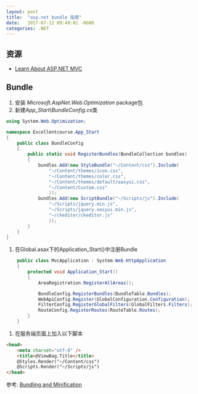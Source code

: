 ```yaml
---
layout: post
title:  "asp.net bundle 指南"
date:   2017-07-12 09:49:01 -0600
categories: .NET
---
```


## 资源

* [Learn About ASP.NET MVC](https://www.asp.net/mvc)

## Bundle

1. 安装 *Microsoft.AspNet.Web.Optimization* package包
1. 新建*App_Start\BundleConfig.cs*类


  ```c#
  using System.Web.Optimization;
  
  namespace Excellentcourse.App_Start
  {
      public class BundleConfig
      {
          public static void RegisterBundles(BundleCollection bundles)
          {
              bundles.Add(new StyleBundle("~/Content/css").Include(
                  "~/Content/themes/icon.css",
                  "~/Content/themes/color.css",
                  "~/Content/themes/default/easyui.css",
                  "~/Content/Custom.css"
                  ));
              bundles.Add(new ScriptBundle("~/Scripts/js").Include(
                  "~/Scripts/jquery.min.js",
                  "~/Scripts/jquery.easyui.min.js",
                  "~/ckeditor/ckeditor.js"
                  ));
          }
      }
  }
  ```
  
1. 在Global.asax下的Application_Start()中注册Bundle

  ```c#
      public class MvcApplication : System.Web.HttpApplication
      {
          protected void Application_Start()
          {
              AreaRegistration.RegisterAllAreas();

              BundleConfig.RegisterBundles(BundleTable.Bundles);
              WebApiConfig.Register(GlobalConfiguration.Configuration);
              FilterConfig.RegisterGlobalFilters(GlobalFilters.Filters);
              RouteConfig.RegisterRoutes(RouteTable.Routes);
          }
      }
  ```

1. 在服务端页面上加入以下脚本


  ```html
  <head>
      <meta charset="utf-8" />
      <title>@ViewBag.Title</title>
      @Styles.Render("~/Content/css")
      @Scripts.Render("~/Scripts/js")
  </head>
  ```
  
参考: [Bundling and Minification](https://www.asp.net/mvc/overview/performance/bundling-and-minification)

